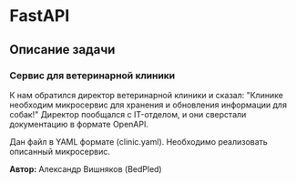 # FastAPI

## Описание задачи 
### Сервис для ветеринарной клиники

К нам обратился директор ветеринарной клиники и сказал:
"Клинике необходим микросервис для хранения и обновления информации для собак!"
Директор пообщался с IT-отделом, и они сверстали документацию в формате OpenAPI.

Дан файл в YAML формате (clinic.yaml). Необходимо реализовать описанный микросервис.

**Автор:** Александр Вишняков (BedPled) 